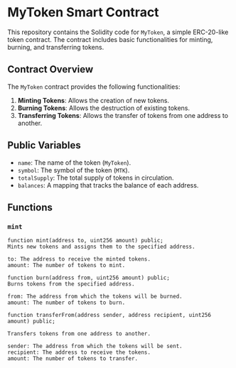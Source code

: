 # MyToken Smart Contract

This repository contains the Solidity code for `MyToken`, a simple ERC-20-like token contract. The contract includes basic functionalities for minting, burning, and transferring tokens.

## Contract Overview

The `MyToken` contract provides the following functionalities:

1. **Minting Tokens**: Allows the creation of new tokens.
2. **Burning Tokens**: Allows the destruction of existing tokens.
3. **Transferring Tokens**: Allows the transfer of tokens from one address to another.

## Public Variables

- `name`: The name of the token (`MyToken`).
- `symbol`: The symbol of the token (`MTK`).
- `totalSupply`: The total supply of tokens in circulation.
- `balances`: A mapping that tracks the balance of each address.

## Functions

### `mint`

```solidity
function mint(address to, uint256 amount) public;
Mints new tokens and assigns them to the specified address.

to: The address to receive the minted tokens.
amount: The number of tokens to mint.

function burn(address from, uint256 amount) public;
Burns tokens from the specified address.

from: The address from which the tokens will be burned.
amount: The number of tokens to burn.

function transferFrom(address sender, address recipient, uint256 amount) public;

Transfers tokens from one address to another.

sender: The address from which the tokens will be sent.
recipient: The address to receive the tokens.
amount: The number of tokens to transfer.
